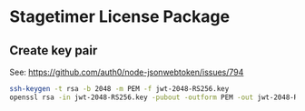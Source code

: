 # Stagetimer License Package

## Create key pair

See: https://github.com/auth0/node-jsonwebtoken/issues/794

```sh
ssh-keygen -t rsa -b 2048 -m PEM -f jwt-2048-RS256.key
openssl rsa -in jwt-2048-RS256.key -pubout -outform PEM -out jwt-2048-RS256.key.pub
```

